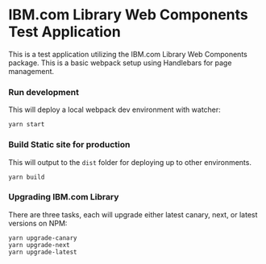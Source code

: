 # IBM.com Library Web Components Test Application

This is a test application utilizing the IBM.com Library Web Components package. This is a basic webpack setup using
Handlebars for page management.

### Run development

This will deploy a local webpack dev environment with watcher:

```
yarn start
```

### Build Static site for production

This will output to the `dist` folder for deploying up to other environments.

```
yarn build
```

### Upgrading IBM.com Library

There are three tasks, each will upgrade either latest canary, next, or latest versions on NPM:

```
yarn upgrade-canary
yarn upgrade-next
yarn upgrade-latest
```


